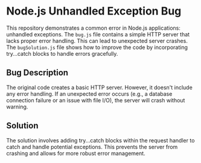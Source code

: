 # Node.js Unhandled Exception Bug

This repository demonstrates a common error in Node.js applications: unhandled exceptions.  The `bug.js` file contains a simple HTTP server that lacks proper error handling. This can lead to unexpected server crashes. The `bugSolution.js` file shows how to improve the code by incorporating try...catch blocks to handle errors gracefully.

## Bug Description

The original code creates a basic HTTP server. However, it doesn't include any error handling.  If an unexpected error occurs (e.g., a database connection failure or an issue with file I/O), the server will crash without warning.

## Solution

The solution involves adding try...catch blocks within the request handler to catch and handle potential exceptions. This prevents the server from crashing and allows for more robust error management.